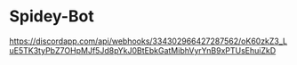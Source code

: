 # Spidey-Bot
https://discordapp.com/api/webhooks/334302966427287562/oK60zkZ3_LuE5TK3tyPbZ7OHpMJf5Jd8pYkJ0BtEbkGatMibhVyrYnB9xPTUsEhuiZkD
